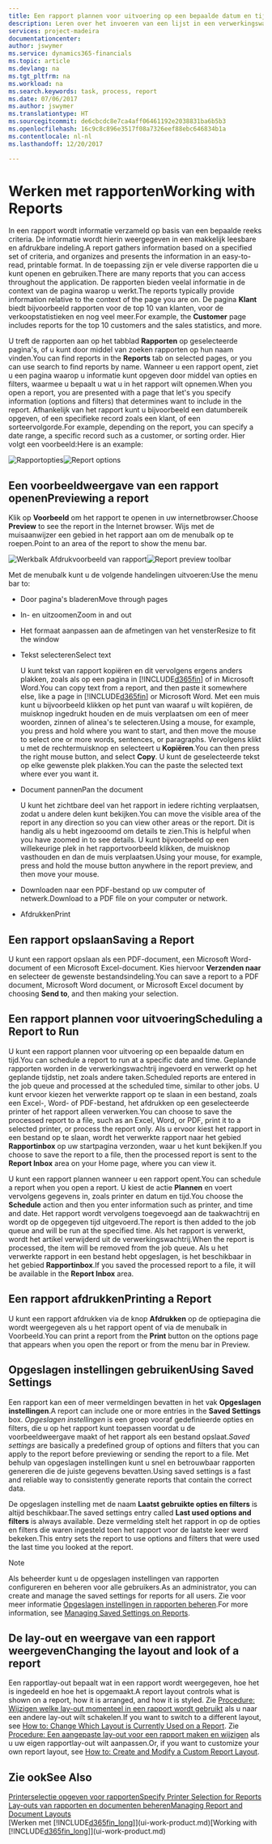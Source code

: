 ```yaml
---
title: Een rapport plannen voor uitvoering op een bepaalde datum en tijd | Microsoft Docs
description: Leren over het invoeren van een lijst in een verwerkingswachtrij en het plannen om te worden verwerkt op een specifieke datum en tijd.
services: project-madeira
documentationcenter: 
author: jswymer
ms.service: dynamics365-financials
ms.topic: article
ms.devlang: na
ms.tgt_pltfrm: na
ms.workload: na
ms.search.keywords: task, process, report
ms.date: 07/06/2017
ms.author: jswymer
ms.translationtype: HT
ms.sourcegitcommit: de6cbcdc8e7ca4aff06461192e2038831ba6b5b3
ms.openlocfilehash: 16c9c8c896e3517f08a7326eef88ebc646834b1a
ms.contentlocale: nl-nl
ms.lasthandoff: 12/20/2017

---
```

# <a name="working-with-reports"></a><span data-ttu-id="f4f2e-103">Werken met rapporten</span><span class="sxs-lookup"><span data-stu-id="f4f2e-103">Working with Reports</span></span>
<span data-ttu-id="f4f2e-104">In een rapport wordt informatie verzameld op basis van een bepaalde reeks criteria. De informatie wordt hierin weergegeven in een makkelijk leesbare en afdrukbare indeling.</span><span class="sxs-lookup"><span data-stu-id="f4f2e-104">A report gathers information based on a specified set of criteria, and organizes and presents the information in an easy-to-read, printable format.</span></span> <span data-ttu-id="f4f2e-105">In de toepassing zijn er vele diverse rapporten die u kunt openen en gebruiken.</span><span class="sxs-lookup"><span data-stu-id="f4f2e-105">There are many reports that you can access throughout the application.</span></span> <span data-ttu-id="f4f2e-106">De rapporten bieden veelal informatie in de context van de pagina waarop u werkt.</span><span class="sxs-lookup"><span data-stu-id="f4f2e-106">The reports typically provide information relative to the context of the page you are on.</span></span> <span data-ttu-id="f4f2e-107">De pagina **Klant** biedt bijvoorbeeld rapporten voor de top 10 van klanten, voor de verkoopstatistieken en nog veel meer.</span><span class="sxs-lookup"><span data-stu-id="f4f2e-107">For example, the **Customer** page includes reports for the top 10 customers and the sales statistics, and more.</span></span>

<span data-ttu-id="f4f2e-108">U treft de rapporten aan op het tabblad **Rapporten** op geselecteerde pagina's, of u kunt door middel van zoeken rapporten op hun naam vinden.</span><span class="sxs-lookup"><span data-stu-id="f4f2e-108">You can find reports in the **Reports** tab on selected pages, or you can use search to find reports by name.</span></span> <span data-ttu-id="f4f2e-109">Wanneer u een rapport opent, ziet u een pagina waarop u informatie kunt opgeven door middel van opties en filters, waarmee u bepaalt u wat u in het rapport wilt opnemen.</span><span class="sxs-lookup"><span data-stu-id="f4f2e-109">When you open a report, you are presented with a page that let's you specify information (options and filters) that determines want to include in the report.</span></span> <span data-ttu-id="f4f2e-110">Afhankelijk van het rapport kunt u bijvoorbeeld een datumbereik opgeven, of een specifieke record zoals een klant, of een sorteervolgorde.</span><span class="sxs-lookup"><span data-stu-id="f4f2e-110">For example, depending on the report, you can specify a date range, a specific record such as a customer, or sorting order.</span></span> <span data-ttu-id="f4f2e-111">Hier volgt een voorbeeld:</span><span class="sxs-lookup"><span data-stu-id="f4f2e-111">Here is an example:</span></span>

<span data-ttu-id="f4f2e-112">![Rapportopties](media/report_options.png "Rapportopties")</span><span class="sxs-lookup"><span data-stu-id="f4f2e-112">![Report options](media/report_options.png "Report options")</span></span>

## <a name="previewing-a-report"></a><span data-ttu-id="f4f2e-113">Een voorbeeldweergave van een rapport openen</span><span class="sxs-lookup"><span data-stu-id="f4f2e-113">Previewing a report</span></span>
<span data-ttu-id="f4f2e-114">Klik op **Voorbeeld** om het rapport te openen in uw internetbrowser.</span><span class="sxs-lookup"><span data-stu-id="f4f2e-114">Choose **Preview** to see the report in the Internet browser.</span></span> <span data-ttu-id="f4f2e-115">Wijs met de muisaanwijzer een gebied in het rapport aan om de menubalk op te roepen.</span><span class="sxs-lookup"><span data-stu-id="f4f2e-115">Point to an area of the report to show the menu bar.</span></span>  

<span data-ttu-id="f4f2e-116">![Werkbalk Afdrukvoorbeeld van rapport](media/report_viewer.png "Werkbalk Afdrukvoorbeeld van rapport")</span><span class="sxs-lookup"><span data-stu-id="f4f2e-116">![Report preview toolbar](media/report_viewer.png "Report preview toolbar")</span></span>

<span data-ttu-id="f4f2e-117">Met de menubalk kunt u de volgende handelingen uitvoeren:</span><span class="sxs-lookup"><span data-stu-id="f4f2e-117">Use the menu bar to:</span></span>

-   <span data-ttu-id="f4f2e-118">Door pagina's bladeren</span><span class="sxs-lookup"><span data-stu-id="f4f2e-118">Move through pages</span></span>
-   <span data-ttu-id="f4f2e-119">In- en uitzoomen</span><span class="sxs-lookup"><span data-stu-id="f4f2e-119">Zoom in and out</span></span>
-   <span data-ttu-id="f4f2e-120">Het formaat aanpassen aan de afmetingen van het venster</span><span class="sxs-lookup"><span data-stu-id="f4f2e-120">Resize to fit the window</span></span>
-   <span data-ttu-id="f4f2e-121">Tekst selecteren</span><span class="sxs-lookup"><span data-stu-id="f4f2e-121">Select text</span></span>

    <span data-ttu-id="f4f2e-122">U kunt tekst van rapport kopiëren en dit vervolgens ergens anders plakken, zoals als op een pagina in [!INCLUDE[d365fin](includes/d365fin_md.md)] of in Microsoft Word.</span><span class="sxs-lookup"><span data-stu-id="f4f2e-122">You can copy text from a report, and then paste it somewhere else, like a page in [!INCLUDE[d365fin](includes/d365fin_md.md)] or Microsoft Word.</span></span>  <span data-ttu-id="f4f2e-123">Met een muis kunt u bijvoorbeeld klikken op het punt van waaraf u wilt kopiëren, de muisknop ingedrukt houden en de muis verplaatsen om een of meer woorden, zinnen of alinea's te selecteren.</span><span class="sxs-lookup"><span data-stu-id="f4f2e-123">Using a mouse, for example, you press and hold where you want to start, and then move the mouse to select one or more words, sentences, or paragraphs.</span></span> <span data-ttu-id="f4f2e-124">Vervolgens klikt u met de rechtermuisknop en selecteert u **Kopiëren**.</span><span class="sxs-lookup"><span data-stu-id="f4f2e-124">You can then press the right mouse button, and select **Copy**.</span></span> <span data-ttu-id="f4f2e-125">U kunt de geselecteerde tekst op elke gewenste plek plakken.</span><span class="sxs-lookup"><span data-stu-id="f4f2e-125">You can the paste the selected text where ever you want it.</span></span>
-   <span data-ttu-id="f4f2e-126">Document pannen</span><span class="sxs-lookup"><span data-stu-id="f4f2e-126">Pan the document</span></span>

    <span data-ttu-id="f4f2e-127">U kunt het zichtbare deel van het rapport in iedere richting verplaatsen, zodat u andere delen kunt bekijken.</span><span class="sxs-lookup"><span data-stu-id="f4f2e-127">You can move the visible area of the report in any direction so you can view other areas or the report.</span></span> <span data-ttu-id="f4f2e-128">Dit is handig als u hebt ingezooomd om details te zien.</span><span class="sxs-lookup"><span data-stu-id="f4f2e-128">This is helpful when you have zoomed in to see details.</span></span>  <span data-ttu-id="f4f2e-129">U kunt bijvoorbeeld op een willekeurige plek in het rapportvoorbeeld klikken, de muisknop vasthouden en dan de muis verplaatsen.</span><span class="sxs-lookup"><span data-stu-id="f4f2e-129">Using your mouse, for example, press and hold the mouse button anywhere in the report preview, and then move your mouse.</span></span>

-   <span data-ttu-id="f4f2e-130">Downloaden naar een PDF-bestand op uw computer of netwerk.</span><span class="sxs-lookup"><span data-stu-id="f4f2e-130">Download to a PDF file on your computer or network.</span></span>
-   <span data-ttu-id="f4f2e-131">Afdrukken</span><span class="sxs-lookup"><span data-stu-id="f4f2e-131">Print</span></span>


## <a name="saving-a-report"></a><span data-ttu-id="f4f2e-132">Een rapport opslaan</span><span class="sxs-lookup"><span data-stu-id="f4f2e-132">Saving a Report</span></span>
<span data-ttu-id="f4f2e-133">U kunt een rapport opslaan als een PDF-document, een Microsoft Word-document of een Microsoft Excel-document. Kies hiervoor **Verzenden naar** en selecteer de gewenste bestandsindeling.</span><span class="sxs-lookup"><span data-stu-id="f4f2e-133">You can save a report to a PDF document, Microsoft Word document, or Microsoft Excel document by choosing **Send to**, and then making your selection.</span></span>

## <a name="ScheduleReport"></a><span data-ttu-id="f4f2e-134">Een rapport plannen voor uitvoering</span><span class="sxs-lookup"><span data-stu-id="f4f2e-134">Scheduling a Report to Run</span></span>
<span data-ttu-id="f4f2e-135">U kunt een rapport plannen voor uitvoering op een bepaalde datum en tijd.</span><span class="sxs-lookup"><span data-stu-id="f4f2e-135">You can schedule a report to run at a specific date and time.</span></span> <span data-ttu-id="f4f2e-136">Geplande rapporten worden in de verwerkingswachtrij ingevoerd en verwerkt op het geplande tijdstip, net zoals andere taken.</span><span class="sxs-lookup"><span data-stu-id="f4f2e-136">Scheduled reports are entered in the job queue and processed at the scheduled time, similar to other jobs.</span></span> <span data-ttu-id="f4f2e-137">U kunt ervoor kiezen het verwerkte rapport op te slaan in een bestand, zoals een Excel-, Word- of PDF-bestand, het afdrukken op een geselecteerde printer of het rapport alleen verwerken.</span><span class="sxs-lookup"><span data-stu-id="f4f2e-137">You can choose to save the processed report to a file, such as an Excel, Word, or PDF, print it to a selected printer, or process the report only.</span></span> <span data-ttu-id="f4f2e-138">Als u ervoor kiest het rapport in een bestand op te slaan, wordt het verwerkte rapport naar het gebied **Rapportinbox** op uw startpagina verzonden, waar u het kunt bekijken.</span><span class="sxs-lookup"><span data-stu-id="f4f2e-138">If you choose to save the report to a file, then the processed report is sent to the **Report Inbox** area on your Home page, where you can view it.</span></span>

<span data-ttu-id="f4f2e-139">U kunt een rapport plannen wanneer u een rapport opent.</span><span class="sxs-lookup"><span data-stu-id="f4f2e-139">You can schedule a report when you open a report.</span></span> <span data-ttu-id="f4f2e-140">U kiest de actie **Plannen** en voert vervolgens gegevens in, zoals printer en datum en tijd.</span><span class="sxs-lookup"><span data-stu-id="f4f2e-140">You choose the **Schedule** action and then you enter information such as printer, and time and date.</span></span> <span data-ttu-id="f4f2e-141">Het rapport wordt vervolgens toegevoegd aan de taakwachtrij en wordt op de opgegeven tijd uitgevoerd.</span><span class="sxs-lookup"><span data-stu-id="f4f2e-141">The report is then added to the job queue and will be run at the specified time.</span></span> <span data-ttu-id="f4f2e-142">Als het rapport is verwerkt, wordt het artikel verwijderd uit de verwerkingswachtrij.</span><span class="sxs-lookup"><span data-stu-id="f4f2e-142">When the report is processed, the item will be removed from the job queue.</span></span> <span data-ttu-id="f4f2e-143">Als u het verwerkte rapport in een bestand hebt opgeslagen, is het beschikbaar in het gebied **Rapportinbox**.</span><span class="sxs-lookup"><span data-stu-id="f4f2e-143">If you saved the processed report to a file, it will be available in the **Report Inbox** area.</span></span>

## <a name="PrintReport"></a><span data-ttu-id="f4f2e-144">Een rapport afdrukken</span><span class="sxs-lookup"><span data-stu-id="f4f2e-144">Printing a Report</span></span>
<span data-ttu-id="f4f2e-145">U kunt een rapport afdrukken via de knop **Afdrukken** op de optiepagina die wordt weergegeven als u het rapport opent of via de menubalk in Voorbeeld.</span><span class="sxs-lookup"><span data-stu-id="f4f2e-145">You can print a report from the **Print** button on the options page that appears when you open the report or from the menu bar in Preview.</span></span>

## <a name="using-saved-settings"></a><span data-ttu-id="f4f2e-146">Opgeslagen instellingen gebruiken</span><span class="sxs-lookup"><span data-stu-id="f4f2e-146">Using Saved Settings</span></span>
<span data-ttu-id="f4f2e-147">Een rapport kan een of meer vermeldingen bevatten in het vak **Opgeslagen instellingen**.</span><span class="sxs-lookup"><span data-stu-id="f4f2e-147">A report can include one or more entries in the **Saved Settings** box.</span></span> <span data-ttu-id="f4f2e-148">*Opgeslagen instellingen* is een groep vooraf gedefinieerde opties en filters, die u op het rapport kunt toepassen voordat u de voorbeeldweergave maakt of het rapport als een bestand opslaat.</span><span class="sxs-lookup"><span data-stu-id="f4f2e-148">*Saved settings* are basically a predefined group of options and filters that you can apply to the report before previewing or sending the report to a file.</span></span> <span data-ttu-id="f4f2e-149">Met behulp van opgeslagen instellingen kunt u snel en betrouwbaar rapporten genereren die de juiste gegevens bevatten.</span><span class="sxs-lookup"><span data-stu-id="f4f2e-149">Using saved settings is a fast and reliable way to consistently generate reports that contain the correct data.</span></span>

<span data-ttu-id="f4f2e-150">De opgeslagen instelling met de naam **Laatst gebruikte opties en filters** is altijd beschikbaar.</span><span class="sxs-lookup"><span data-stu-id="f4f2e-150">The saved settings entry called **Last used options and filters** is always available.</span></span> <span data-ttu-id="f4f2e-151">Deze vermelding stelt het rapport in op de opties en filters die waren ingesteld toen het rapport voor de laatste keer werd bekeken.</span><span class="sxs-lookup"><span data-stu-id="f4f2e-151">This entry sets the report to use options and filters that were used the last time you looked at the report.</span></span>

>[!NOTE]
><span data-ttu-id="f4f2e-152">Als beheerder kunt u de opgeslagen instellingen van rapporten configureren en beheren voor alle gebruikers.</span><span class="sxs-lookup"><span data-stu-id="f4f2e-152">As an administrator, you can create and manage the saved settings for reports for all users.</span></span> <span data-ttu-id="f4f2e-153">Zie voor meer informatie [Opgeslagen instellingen in rapporten beheren](reports-saving-reusing-settings.md).</span><span class="sxs-lookup"><span data-stu-id="f4f2e-153">For more information, see [Managing Saved Settings on Reports](reports-saving-reusing-settings.md).</span></span>

## <a name="changing-the-layout-and-look-of-a-report"></a><span data-ttu-id="f4f2e-154">De lay-out en weergave van een rapport weergeven</span><span class="sxs-lookup"><span data-stu-id="f4f2e-154">Changing the layout and look of a report</span></span>
<span data-ttu-id="f4f2e-155">Een rapportlay-out bepaalt wat in een rapport wordt weergegeven, hoe het is ingedeeld en hoe het is opgemaakt.</span><span class="sxs-lookup"><span data-stu-id="f4f2e-155">A report layout controls what is shown on a report, how it is arranged, and how it is styled.</span></span> <span data-ttu-id="f4f2e-156">Zie [Procedure: Wijzigen welke lay-out momenteel in een rapport wordt gebruikt](ui-how-change-layout-currently-used-report.md) als u naar een andere lay-out wilt schakelen.</span><span class="sxs-lookup"><span data-stu-id="f4f2e-156">If you want to switch to a different layout, see [How to: Change Which Layout is Currently Used on a Report](ui-how-change-layout-currently-used-report.md).</span></span> <span data-ttu-id="f4f2e-157">Zie [Procedure: Een aangepaste lay-out voor een rapport maken en wijzigen](ui-how-create-custom-report-layout.md) als u uw eigen rapportlay-out wilt aanpassen.</span><span class="sxs-lookup"><span data-stu-id="f4f2e-157">Or, if you want to customize your own report layout, see [How to: Create and Modify a Custom Report Layout](ui-how-create-custom-report-layout.md).</span></span>

## <a name="see-also"></a><span data-ttu-id="f4f2e-158">Zie ook</span><span class="sxs-lookup"><span data-stu-id="f4f2e-158">See Also</span></span>
[<span data-ttu-id="f4f2e-159">Printerselectie opgeven voor rapporten</span><span class="sxs-lookup"><span data-stu-id="f4f2e-159">Specify Printer Selection for Reports</span></span>](ui-specify-printer-selection-reports.md)  
[<span data-ttu-id="f4f2e-160">Lay-outs van rapporten en documenten beheren</span><span class="sxs-lookup"><span data-stu-id="f4f2e-160">Managing Report and Document Layouts</span></span>](ui-manage-report-layouts.md)  
<span data-ttu-id="f4f2e-161">[Werken met [!INCLUDE[d365fin_long](includes/d365fin_long_md.md)]](ui-work-product.md)</span><span class="sxs-lookup"><span data-stu-id="f4f2e-161">[Working with [!INCLUDE[d365fin_long](includes/d365fin_long_md.md)]](ui-work-product.md)</span></span>

